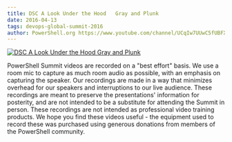 ```yaml
---
title: DSC A Look Under the Hood   Gray and Plunk
date: 2016-04-13
tags: devops-global-summit-2016
author: PowerShell.org https://www.youtube.com/channel/UCqIw7UUwC5fUBFXYX68aMrQ
---
```


[![DSC A Look Under the Hood   Gray and Plunk](https://i2.ytimg.com/vi/eGrOp-p4gOM/hqdefault.jpg "DSC A Look Under the Hood   Gray and Plunk")](https://www.youtube.com/watch?v=eGrOp-p4gOM)

PowerShell Summit videos are recorded on a "best effort" basis. We use a room mic to capture as much room audio as possible, with an emphasis on capturing the speaker. Our recordings are made in a way that minimizes overhead for our speakers and interruptions to our live audience. These recordings are meant to preserve the presentations' information for posterity, and are not intended to be a substitute for attending the Summit in person. These recordings are not intended as professional video training products. We hope you find these videos useful - the equipment used to record these was purchased using generous donations from members of the PowerShell community.
